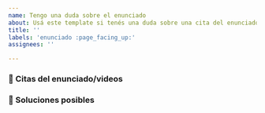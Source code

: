 ```yaml
---
name: Tengo una duda sobre el enunciado
about: Usá este template si tenés una duda sobre una cita del enunciado del TP.
title: ''
labels: 'enunciado :page_facing_up:'
assignees: ''

---
```


<!--
Contanos cuál es el contexto de tu duda o problema. No olvides buscar primero en el buscador de issues por si la duda ya fue resuelta antes. Si no se resuelve tu duda pero creés que el issue está relacionado, podés citarlo con un #.
-->

### 📔 Citas del enunciado/videos
<!--
Copianos los fragmentos del enunciado sobre los cuales tengas dudas y en qué sección o página se encuentra cada uno. Si es un video, alcanza con decirnos cuál es y en qué minuto se encuentra. Podés darle formato 'cita' con un símbolo '>' adelante.
-->

### 💭 Soluciones posibles
<!--
Si crees que puede servir para darnos más contexto sobre tu duda, contanos tus alternativas sobre cómo podrías encarar este ejercicio.
-->

